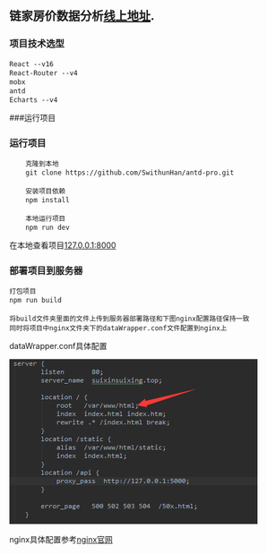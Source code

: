 ## 链家房价数据分析[线上地址](http://suixinsuixing.top).

### 项目技术选型

    React --v16
    React-Router --v4
    mobx
    antd
    Echarts --v4
    
###运行项目
### 运行项目
```
    克隆到本地
    git clone https://github.com/SwithunHan/antd-pro.git
    
    安装项目依赖
    npm install
    
    本地运行项目
    npm run dev
```
在本地查看项目[127.0.0.1:8000](http://127.0.0.1:8000)
   
### 部署项目到服务器

    打包项目
    npm run build
   
    将build文件夹里面的文件上传到服务器部署路径和下图nginx配置路径保持一致
    同时将项目中nginx文件夹下的dataWrapper.conf文件配置到nginx上
    
dataWrapper.conf具体配置

<img src="./scheme/path.jpg"> 
    
nginx具体配置参考[nginx官网](http://nginx.org/)


